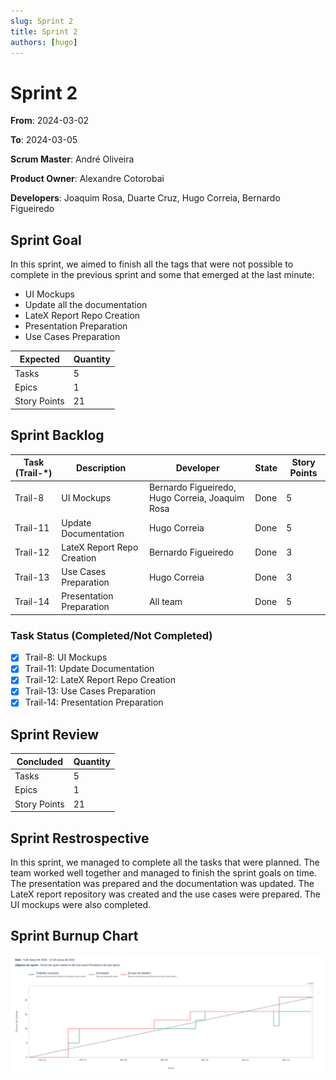 ```yaml
---
slug: Sprint 2
title: Sprint 2
authors: [hugo]
---
```


# Sprint 2

**From**: 2024-03-02

**To**: 2024-03-05

**Scrum Master**: André Oliveira

**Product Owner**: Alexandre Cotorobai

**Developers**: Joaquim Rosa, Duarte Cruz, Hugo Correia, Bernardo Figueiredo

## Sprint Goal

In this sprint, we aimed to finish all the tags that were not possible to complete in the previous sprint and some that emerged at the last minute:

- UI Mockups
- Update all the documentation
- LateX Report Repo Creation
- Presentation Preparation
- Use Cases Preparation

| Expected     | Quantity |
| ------------ | -------- |
| Tasks        | 5        |
| Epics        | 1        |
| Story Points | 21       |

## Sprint Backlog

| Task (Trail-\*) | Description                 | Developer                                      | State       | Story Points |
| --------------- | --------------------------- | ---------------------------------------------- | ----------- | ------------ |
| Trail-8         | UI Mockups                  | Bernardo Figueiredo, Hugo Correia, Joaquim Rosa | Done        | 5            |
| Trail-11        | Update Documentation        | Hugo Correia                                   | Done        | 5            |
| Trail-12        | LateX Report Repo Creation  | Bernardo Figueiredo                                    | Done        | 3            |
| Trail-13        | Use Cases Preparation       | Hugo Correia                                    | Done        | 3            |
| Trail-14        | Presentation Preparation    | All team                                    | Done        | 5            |

### Task Status (Completed/Not Completed)

- [x] Trail-8: UI Mockups
- [x] Trail-11: Update Documentation
- [x] Trail-12: LateX Report Repo Creation
- [x] Trail-13: Use Cases Preparation
- [x] Trail-14: Presentation Preparation

## Sprint Review

| Concluded     | Quantity |
| ------------ | -------- |
| Tasks        | 5        |
| Epics        | 1        |
| Story Points | 21       |

## Sprint Restrospective

In this sprint, we managed to complete all the tasks that were planned. The team worked well together and managed to finish the sprint goals on time. The presentation was prepared and the documentation was updated. The LateX report repository was created and the use cases were prepared. The UI mockups were also completed.

## Sprint Burnup Chart

![Burndown Chart](../../static/img/sprints/burndown_chart_sprint_2.png)

